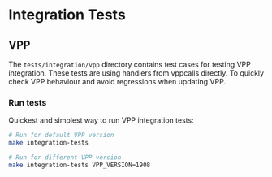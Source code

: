 # Integration Tests

## VPP

The `tests/integration/vpp` directory contains test cases for testing VPP integration.
These tests are using handlers from vppcalls directly. To quickly check VPP behaviour
and avoid regressions when updating VPP.

### Run tests

Quickest and simplest way to run VPP integration tests:

```sh
# Run for default VPP version
make integration-tests

# Run for different VPP version
make integration-tests VPP_VERSION=1908
```
